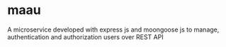 # maau
A microservice developed with express js and moongoose js to manage, authentication and authorization users over REST API

